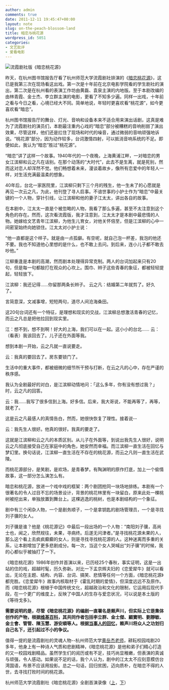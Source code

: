 ```yaml
---
author: admin
comments: true
date: 2011-12-11 19:45:47+00:00
layout: note
slug: on-the-peach-blossom-land
title: 暗恋与桃花源
wordpress_id: 5051
categories:
- 文艺批评
- 爱看电影
---
```


![流霞剧社版《暗恋桃花源》](http://www.baibanbao.net/wp-content/uploads/2011/12/anliantaohuayuan.jpg)





昨天，在杭州图书馆报告厅看了杭州师范大学流霞剧社排演的《[暗恋桃花源](http://www.douban.com/group/topic/2122620/)》，这已是我第三次在现场看这出戏。第一次是十年前在北京电影学院看的学生剧社的演出，第二次是在杭州看的表演工作坊由黄磊、袁泉主演的内地版。至于本剧改编的由林青霞、金士杰、李立群主演的电影，更看了不知多少遍。同样一出戏，十年前之看与今日之看，心境已经大不同。简单地说，年轻时更喜欢看“桃花源”，如今更喜欢看“暗恋”。





杭州图书馆报告厅的舞台、灯光、音响和设备本来不适合用来演出话剧，这真是难为了流霞剧社的演员们，本剧最注重内心戏的“暗恋”部分被糟糕的音响削弱了演出效果，尽管这样，他们还是扛住了现场和时代的噪音，通过微弱的音响顽强地诉说。“桃花源”部分，因为动作较多，台词激情四射，可以抵消音响系统的不足。即便如此，我认为“暗恋”胜过“桃花源”。





“暗恋”讲了这样一个故事。1940年代的一个夜晚，上海黄浦江畔，一对暗恋的男女江滨柳和云之凡在话别。在那个动荡的“大时代”，此去不是生离，就是死别，然而这对恋人却浑然不觉。他们畅想着未来，漫谈着故乡，像所有恋爱中的年轻人一样，对生活充满最温柔的想象。





40年后，台北一家医院里，江滨柳只剩下三个月的残生，他一生未了的心愿就是再见一次云之凡，为此，他刊登了寻人启事。不谙世事的小护士作为“暗恋”中最关键的一个人物，穿针引线，让江滨柳和他的妻子江太太，讲出各自的故事。





在本剧中，江太太一直是个被忽略的人物，我看了那么多遍，甚至不太注意到这个角色的存在。然而，这次看流霞版，我才注意到，江太太才是本剧中最悲情的人物。她嫁给文艺青年江滨柳，为他生儿育女，对他关怀倍至，但是江滨柳的心中一间密室始终向她锁住。江太太对小护士说：





“他一直都是这个样子。就是由一点孤僻。有空呢，就自己泡一杯差，我泡的他还不要。我也不知道他心里想的是什么，也不敢上去问。到后来，连小儿子都不敢去吵他。”





江柳重逢是本剧的高潮，然而剧本处理得异常克制。两人的台词加起来只有20句，但是每一句都敲打在观众的心坎上。围巾、辫子这些青春的象征，都被轻轻提起，轻轻放下。





江滨柳：我还记得……你留那两条长辫子。
云之凡：结婚第二年就剪了。好久了。





言简意深，文减事增，短短两句，道尽人间沧海桑田。





这20句台词还有一个特征，是理想和现实的交战，江滨柳总想激活青春的记忆，而云之凡总是把他拉回到现实里。





江：想不到，想不到啊！好大的上海，我们可以在一起。这小小的台北……
云：（看表）我该回去了。儿子还在外面等我。





想到本剧一开始，云之凡就一直说要走。





云：我真的要回去了。房东要锁门了。





生活中的重大事件，都被细微的细节所干预与打断，在云之凡的心中，存在严谨的秩序感。





我认为全剧最好的对白，是江滨柳动情地问：「这么多年，你有没有想过我？」时，云之凡的回答。





云：我……我写了很多信到上海。好多信。后来，我大哥说，不能再等了，再等，就老了。





这是云之凡最感人的真情告白，然而，她很快恢复了理性。接着说--





云：我先生人很好。他真的很好。我真的要走了。





这就是江滨柳和云之凡的本质区别。从儿子在外面等，到说出我先生人很好，说明云之凡彻底接受自己在家庭中的角色，她安然而幸福。而江滨柳一直生活在回忆与梦幻里。换句话说，江滨柳一直生活在不存在的桃花源，而云之凡则一直生活在武陵。





而桃花源部分，是笑剧，是欢场，是青春梦。有陶渊明的原作打底，加上一个偷情故事，这一部分怎么演怎么有。





暗恋和桃花源，放进一个戏中戏的框架：两个剧团抢同一块场地排练。本剧有一个很著名的令人过目不忘的场景设计，背景的桃花林里有一块留白，原来此处一棵桃树被挖出来，单独放置到舞台上。这棵逃逸的桃树，也是本剧结构的一个象征。





剧中有三个闲杂人物，一个是剧务顺子，一个是拿钥匙的剧场管理员，一个是寻找刘子骥的女人。





刘子骥是谁？他是《桃花源记》中最后一段出场的一个人物：“南阳刘子骥，高尚士也，闻之，欣然规往，未果，寻病终。后遂无问津者。”是寻找桃花源未果的人，那么这个看上去疯疯癫癫的女人，则是寻找寻找桃花源的人。这种迷离而多重的关系，让本剧增加了更多悲剧成分。每一次，当这个女人哭喊出“刘子骥”的时候，我的心都似乎被抽打了一下。





《暗恋桃花源》1986年创作并首演以来，已历经25个春秋，事实证明，这是一出站的住的戏，超越时髦，历久弥新。对比一下孟京辉夫妇的《恋爱犀牛》就可以看出，无论在主题、结构、内容、台词、搞笑、悲情等任何一个方面，《暗恋桃花源》都完胜。《恋爱犀牛》故事内核取材于《霍乱时期的爱情》，但深度远远不及原作。而《暗恋桃花源》根植于中国传统文化，超越政治和文化的限制，它运用后现代手段，在一个更广的维度上，反映了中国人的生存与爱恋状况，可以说是本土版的《等待戈多》。



**需要说明的是，尽管《暗恋桃花源》的编剧一直署名是赖声川，但实际上它是集体创作的产物，根据[维基百科](http://zh.wikipedia.org/wiki/暗戀桃花源)，其共同作者包括李立群、金士傑、顧寶明、劉靜敏、金士會、管管、陳玉慧、游安順等人。根据[当事人的回忆](http://www.taiwanus.net/news/news/2011/201111021555351742.htm)，赖声川将众人之功划归自己名下，还引起过不小的争议。**



值得一提的是流霞剧社的灵魂人物--杭州师范大学[黄岳杰老师](http://www.baibanbao.net/nonfiction/sing-in-the-dark-nigh/)，耕耘校园戏剧20多年，他身上有一种诗人气质和悲剧精神，《暗恋桃花源》是他和弟子们精心打造的又一校园戏剧精品。虽然学生们的阅历或有不足，技巧尚显稚嫩，但表演的真诚与顽强，令人感动。如果说不足的话，我个人认为，剧中的江太太不应刻意模仿台湾国语，布景不应该用投影。总之一句话，回归贫困，迈向质朴，在暗恋不得的人世，去寻找打败时间的桃花源。



杭州师范大学流霞剧社《暗恋桃花源》全剧首演录像（[上](http://v.youku.com/v_show/id_XMzI4NDg5OTg4.html---)，[下](http://v.youku.com/v_show/id_XMzI4NDc2ODQ0.html)）

